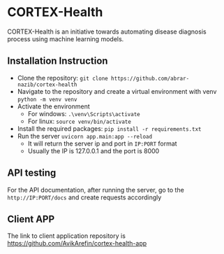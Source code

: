 # CORTEX-Health

CORTEX-Health is an initiative towards automating disease diagnosis process using machine learning models.

## Installation Instruction

- Clone the repository: `git clone https://github.com/abrar-nazib/cortex-health`
- Navigate to the repository and create a virtual environment with venv `python -m venv venv`
- Activate the environment
  - For windows: `.\venv\Scripts\activate`
  - For linux: `source venv/bin/activate`
- Install the required packages: `pip install -r requirements.txt`
- Run the server `uvicorn app.main:app --reload`
  - It will return the server ip and port in `IP:PORT` format
  - Usually the IP is 127.0.0.1 and the port is 8000

## API testing

For the API documentation, after running the server, go to the `http://IP:PORT/docs` and create requests accordingly

## Client APP

The link to client application repository is https://github.com/AvikArefin/cortex-health-app
